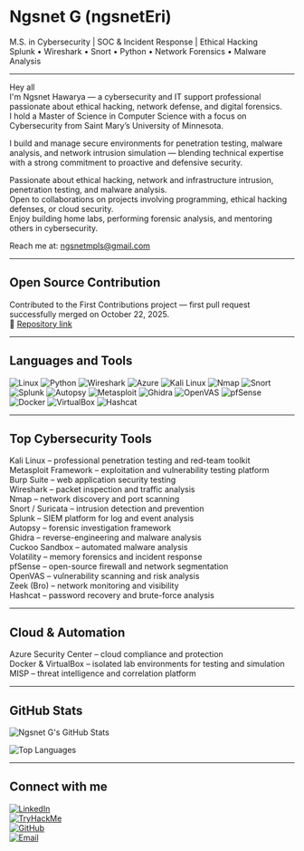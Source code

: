 # Ngsnet G (ngsnetEri)

M.S. in Cybersecurity | SOC & Incident Response | Ethical Hacking  
Splunk • Wireshark • Snort • Python • Network Forensics • Malware Analysis  

---

Hey all  
I'm Ngsnet Hawarya — a cybersecurity and IT support professional passionate about ethical hacking, network defense, and digital forensics.  
I hold a Master of Science in Computer Science with a focus on Cybersecurity from Saint Mary’s University of Minnesota.  

I build and manage secure environments for penetration testing, malware analysis, and network intrusion simulation — blending technical expertise with a strong commitment to proactive and defensive security.  

Passionate about ethical hacking, network and infrastructure intrusion, penetration testing, and malware analysis.  
Open to collaborations on projects involving programming, ethical hacking defenses, or cloud security.  
Enjoy building home labs, performing forensic analysis, and mentoring others in cybersecurity.  

 Reach me at: ngsnetmpls@gmail.com

---

##  Open Source Contribution

Contributed to the First Contributions project — first pull request successfully merged on October 22, 2025.  
🔗 [Repository link](https://github.com/firstcontributions/first-contributions)

---

##  Languages and Tools

![Linux](https://img.shields.io/badge/Linux-FCC624?style=flat&logo=linux&logoColor=black)
![Python](https://img.shields.io/badge/Python-3776AB?style=flat&logo=python&logoColor=white)
![Wireshark](https://img.shields.io/badge/Wireshark-1E90FF?style=flat&logo=wireshark&logoColor=white)
![Azure](https://img.shields.io/badge/Azure-0078D4?style=flat&logo=microsoft-azure&logoColor=white)
![Kali Linux](https://img.shields.io/badge/Kali%20Linux-268BEE?style=flat&logo=kalilinux&logoColor=white)
![Nmap](https://img.shields.io/badge/Nmap-CC0000?style=flat)
![Snort](https://img.shields.io/badge/Snort-1B1B1B?style=flat)
![Splunk](https://img.shields.io/badge/Splunk-1f6feb?style=flat&logo=splunk&logoColor=white)
![Autopsy](https://img.shields.io/badge/Autopsy-2F2F2F?style=flat)
![Metasploit](https://img.shields.io/badge/Metasploit-282828?style=flat)
![Ghidra](https://img.shields.io/badge/Ghidra-6C77A0?style=flat)
![OpenVAS](https://img.shields.io/badge/OpenVAS-2F9E44?style=flat)
![pfSense](https://img.shields.io/badge/pfSense-00A6D6?style=flat)
![Docker](https://img.shields.io/badge/Docker-2496ED?style=flat&logo=docker&logoColor=white)
![VirtualBox](https://img.shields.io/badge/VirtualBox-183A77?style=flat&logo=virtualbox&logoColor=white)
![Hashcat](https://img.shields.io/badge/Hashcat-FF6600?style=flat)

---

##  Top Cybersecurity Tools

Kali Linux – professional penetration testing and red-team toolkit  
Metasploit Framework – exploitation and vulnerability testing platform  
Burp Suite – web application security testing  
Wireshark – packet inspection and traffic analysis  
Nmap – network discovery and port scanning  
Snort / Suricata – intrusion detection and prevention  
Splunk – SIEM platform for log and event analysis  
Autopsy – forensic investigation framework  
Ghidra – reverse-engineering and malware analysis  
Cuckoo Sandbox – automated malware analysis  
Volatility – memory forensics and incident response  
pfSense – open-source firewall and network segmentation  
OpenVAS – vulnerability scanning and risk analysis  
Zeek (Bro) – network monitoring and visibility  
Hashcat – password recovery and brute-force analysis  

---

##  Cloud & Automation

Azure Security Center – cloud compliance and protection  
Docker & VirtualBox – isolated lab environments for testing and simulation  
MISP – threat intelligence and correlation platform  

---

##  GitHub Stats

![Ngsnet G's GitHub Stats](https://github-readme-stats.vercel.app/api?username=ngsnetEri&show_icons=true&count_private=true&include_all_commits=true&theme=tokyonight)

![Top Languages](https://github-readme-stats.vercel.app/api/top-langs/?username=ngsnetEri&layout=compact&theme=tokyonight)

---

##   Connect with me

[![LinkedIn](https://img.shields.io/badge/LinkedIn-blue?style=flat&logo=linkedin&logoColor=white)](https://www.linkedin.com/feed/)  
[![TryHackMe](https://img.shields.io/badge/TryHackMe-red?style=flat&logo=tryhackme&logoColor=white)](https://tryhackme.com)  
[![GitHub](https://img.shields.io/badge/GitHub-black?style=flat&logo=github&logoColor=white)](https://github.com/ngsnetEri)  
[![Email](https://img.shields.io/badge/Email-grey?style=flat&logo=gmail&logoColor=white)](mailto:ngsnetmpls@gmail.com)
